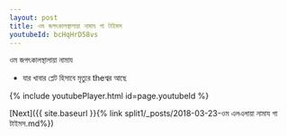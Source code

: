 ```yaml
---
layout: post
title: ওম জগৎকালস্থালায়া নামায গা টাইমস
youtubeId: bcHqHrD58vs
---
```

 
 
 ওম জগৎকালস্থালায়া নামায  
 
 -  যার খাবার প্লেট হিসাবে মৃত্যুর theশ্বর আছে 
 
  
 
  
 
 
 
 
 
 


{% include youtubePlayer.html id=page.youtubeId %}
 
[Next]({{ site.baseurl }}{% link  split1/_posts/2018-03-23-ওম এলএলায়া নামায গা টাইমস.md%})
 
